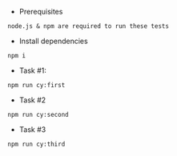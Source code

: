 * Prerequisites

`node.js & npm are required to run these tests`

* Install dependencies

`npm i`


* Task #1:

`npm run cy:first`


* Task #2

`npm run cy:second`

* Task #3

`npm run cy:third`
